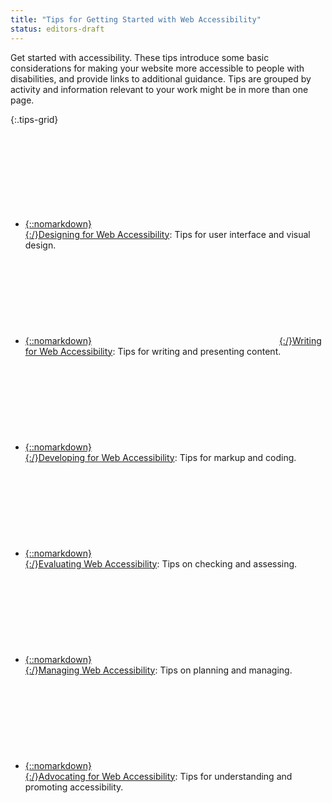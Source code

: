 ```yaml
---
title: "Tips for Getting Started with Web Accessibility"
status: editors-draft
---
```


Get started with accessibility. These tips introduce some basic considerations for making your website more accessible to people with disabilities, and provide links to additional guidance. Tips are grouped by activity and information relevant to your work might be in more than one page.

{:.tips-grid}
* [{::nomarkdown}<svg><use xlink:href="#designing"></svg>{:/}<span>Designing</span> for Web Accessibility](designing.html)<span class="visuallyhidden">: </span>Tips for user interface and visual design.
* [{::nomarkdown}<svg><use xlink:href="#writing"></svg>{:/}<span>Writing</span> for Web Accessibility](writing.html)<span class="visuallyhidden">: </span>Tips for writing and presenting content.
* [{::nomarkdown}<svg><use xlink:href="#developing"></svg>{:/}<span>Developing</span> for Web Accessibility](developing.html)<span class="visuallyhidden">: </span>Tips for markup and coding.
* [{::nomarkdown}<svg><use xlink:href="#evaluating"></svg>{:/}<span>Evaluating</span> Web Accessibility](evaluating.html)<span class="visuallyhidden">: </span>Tips on checking and assessing.
* [{::nomarkdown}<svg><use xlink:href="#managing"></svg>{:/}<span>Managing</span> Web Accessibility](managing.html)<span class="visuallyhidden">: </span>Tips on planning and managing. 
* [{::nomarkdown}<svg><use xlink:href="#advocating"></svg>{:/}<span>Advocating</span> for Web Accessibility](advocating.html)<span class="visuallyhidden">: </span>Tips for understanding and promoting accessibility.
